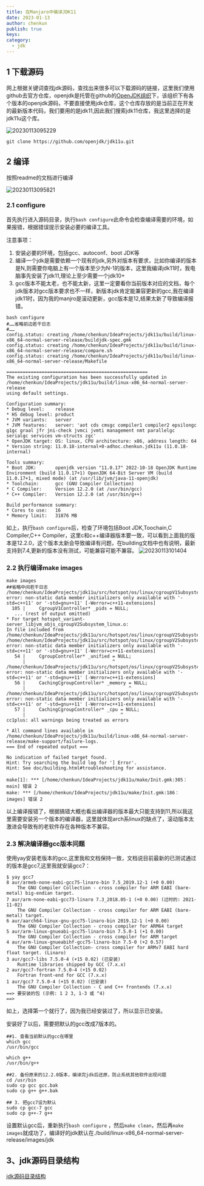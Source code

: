 ```yaml
---
title: 在Manjaro中编译JDK11
date: 2023-01-13
author: chenkun
publish: true
keys:
category:
  - jdk
---
```


<!--more-->

## 1 下载源码

网上根据关键词查找jdk源码，查找出来很多可以下载源码的链接，这里我们使用github去官方仓库，openjdk是托管在github的[OpenJDK组织](https://github.com/openjdk?)下，该组织下有各个版本的openjdk源码，不要直接使用jdk仓库，这个仓库存放的是当前正在开发的最新版本代码，我们要用的是jdk11,因此我们搜索jdk11仓库，我这里选择的是jdk11u这个库。

![20230113095229](https://afatpig.oss-cn-chengdu.aliyuncs.com/blog/20230113095229.png)

~~~shell
git clone https://github.com/openjdk/jdk11u.git
~~~

## 2 编译

按照readme的文档进行编译

![20230113095821](https://afatpig.oss-cn-chengdu.aliyuncs.com/blog/20230113095821.png)

### 2.1 configure

首先执行进入源码目录，执行`bash configure`此命令会检查编译需要的环境，如果报错，根据错误提示安装必要的编译工具。

注意事项：

  1. 安装必要的环境，包括gcc、autoconf、boot JDK等 
  2. 编译一个jdk是需要依赖一个现有的jdk,另外对版本有要求，比如你编译的版本是N,则需要你电脑上有一个版本至少为N-1的版本，这里我编译jdk11时，我电脑事先安装了jdk11,理论上至少需要一个jdk10+
  3. gcc版本不能太老，也不能太新，这里一定要看你当前版本对应的文档，每个jdk版本对gcc版本要求也不一样，新版本jdk肯定能兼容更新的gcc,我在编译jdk11时，因为我的manjro是滚动更新，gcc版本是12,结果太新了导致编译报错。

~~~shell
bash configure
#……省略前边若干日志
#……
config.status: creating /home/chenkun/IdeaProjects/jdk11u/build/linux-x86_64-normal-server-release/buildjdk-spec.gmk
config.status: creating /home/chenkun/IdeaProjects/jdk11u/build/linux-x86_64-normal-server-release/compare.sh
config.status: creating /home/chenkun/IdeaProjects/jdk11u/build/linux-x86_64-normal-server-release/Makefile

====================================================
The existing configuration has been successfully updated in
/home/chenkun/IdeaProjects/jdk11u/build/linux-x86_64-normal-server-release
using default settings.

Configuration summary:
* Debug level:    release
* HS debug level: product
* JVM variants:   server
* JVM features:   server: 'aot cds cmsgc compiler1 compiler2 epsilongc g1gc graal jfr jni-check jvmci jvmti management nmt parallelgc serialgc services vm-structs zgc' 
* OpenJDK target: OS: linux, CPU architecture: x86, address length: 64
* Version string: 11.0.18-internal+0-adhoc.chenkun.jdk11u (11.0.18-internal)

Tools summary:
* Boot JDK:       openjdk version "11.0.17" 2022-10-18 OpenJDK Runtime Environment (build 11.0.17+1) OpenJDK 64-Bit Server VM (build 11.0.17+1, mixed mode) (at /usr/lib/jvm/java-11-openjdk)
* Toolchain:      gcc (GNU Compiler Collection)
* C Compiler:     Version 12.2.0 (at /usr/bin/gcc)
* C++ Compiler:   Version 12.2.0 (at /usr/bin/g++)

Build performance summary:
* Cores to use:   16
* Memory limit:   31876 MB

~~~

如上，执行`bash configure`后，检查了环境包括Boot JDK,Toochain,C Compiler,C++ Compiler，这里c和c++编译器版本要一致，可以看到上面我的版本是12.2.0，这个版本太新会导致编译有问题，在building文档中也有说明，最新支持到7.4,更新的版本没有测试，可能兼容可能不兼容。
![20230113101404](https://afatpig.oss-cn-chengdu.aliyuncs.com/blog/20230113101404.png)

### 2.2 执行编译make images

~~~shell
make images
##省略中间若干日志
/home/chenkun/IdeaProjects/jdk11u/src/hotspot/os/linux/cgroupV1Subsystem_linux.hpp:105:31: error: non-static data member initializers only available with '-std=c++11' or '-std=gnu++11' [-Werror=c++11-extensions]
  105 |     CgroupV1Controller* _pids = NULL;
   ... (rest of output omitted)
* For target hotspot_variant-server_libjvm_objs_cgroupV2Subsystem_linux.o:
In file included from /home/chenkun/IdeaProjects/jdk11u/src/hotspot/os/linux/cgroupV2Subsystem_linux.cpp:25:
/home/chenkun/IdeaProjects/jdk11u/src/hotspot/os/linux/cgroupV2Subsystem_linux.hpp:54:32: error: non-static data member initializers only available with '-std=c++11' or '-std=gnu++11' [-Werror=c++11-extensions]
   54 |     CgroupController* _unified = NULL;
      |                                ^
/home/chenkun/IdeaProjects/jdk11u/src/hotspot/os/linux/cgroupV2Subsystem_linux.hpp:56:38: error: non-static data member initializers only available with '-std=c++11' or '-std=gnu++11' [-Werror=c++11-extensions]
   56 |     CachingCgroupController* _memory = NULL;
      |                                      ^
/home/chenkun/IdeaProjects/jdk11u/src/hotspot/os/linux/cgroupV2Subsystem_linux.hpp:57:35: error: non-static data member initializers only available with '-std=c++11' or '-std=gnu++11' [-Werror=c++11-extensions]
   57 |     CachingCgroupController* _cpu = NULL;
      |                                   ^
cc1plus: all warnings being treated as errors

* All command lines available in /home/chenkun/IdeaProjects/jdk11u/build/linux-x86_64-normal-server-release/make-support/failure-logs.
=== End of repeated output ===

No indication of failed target found.
Hint: Try searching the build log for '] Error'.
Hint: See doc/building.html#troubleshooting for assistance.

make[1]: *** [/home/chenkun/IdeaProjects/jdk11u/make/Init.gmk:305：main] 错误 2
make: *** [/home/chenkun/IdeaProjects/jdk11u/make/Init.gmk:186：images] 错误 2

~~~

以上编译报错了，根据搞错大概也看出编译器的版本最大只能支持到11,所以我这里需要安装另一个版本的编译器，这里就体现arch系linux的缺点了，滚动版本太激进会导致有的老软件存在各种版本不兼容。

### 2.3 解决编译器gcc版本问题

使用yay安装老版本的gcc,这里我和文档保持一致，文档说目前最新的已测试通过的版本是gcc7,这里我就安装gcc7：

~~~shell
$ yay gcc7
8 aur/armeb-none-eabi-gcc75-linaro-bin 7.5_2019.12-1 (+0 0.00) 
    The GNU Compiler Collection - cross compiler for ARM EABI (bare-metal) big-endian target.
7 aur/arm-none-eabi-gcc73-linaro 7.3_2018.05-1 (+0 0.00) (过时的: 2021-11-02) 
    The GNU Compiler Collection - cross compiler for ARM EABI (bare-metal) target.
6 aur/aarch64-linux-gnu-gcc75-linaro-bin 2019.12-1 (+0 0.00) 
    The GNU Compiler Collection - cross compiler for ARM64 target
5 aur/arm-linux-gnueabi-gcc75-linaro-bin 7.5.0-1 (+1 0.00) 
    The GNU Compiler Collection - cross compiler for ARM target
4 aur/arm-linux-gnueabihf-gcc75-linaro-bin 7.5-0 (+2 0.57) 
    The GNU Compiler Collection- cross compiler for ARMv7 EABI hard float target. (Linaro)
3 aur/gcc7-libs 7.5.0-4 (+15 0.02) (已安装)
    Runtime libraries shipped by GCC (7.x.x)
2 aur/gcc7-fortran 7.5.0-4 (+15 0.02) 
    Fortran front-end for GCC (7.x.x)
1 aur/gcc7 7.5.0-4 (+15 0.02) (已安装)
    The GNU Compiler Collection - C and C++ frontends (7.x.x)
==> 要安装的包 (示例: 1 2 3, 1-3 或 ^4)
==> 
~~~

如上，选择第一个就行了，因为我已经安装过了，所以显示已安装。

安装好了以后，需要把默认的gcc改成7版本的。

~~~shell
##1. 查看当前默认的gcc在哪里
which gcc
/usr/bin/gcc

which g++ 
/usr/bin/g++

##2. 备份原来的12.2.0版本，编译完jdk后还原，防止系统其他软件出现问题
cd /usr/bin
sudo cp gcc gcc.bak
sudo cp g++ g++.bak

## 3. 把gcc7设为默认
sudo cp gcc-7 gcc
sudo cp g++-7 g++
~~~

设置默认gcc后，重新执行`bash configure` ，然后`make clean`，然后再`make images`就成功了，编译好的jdk默认在./build/linux-x86_64-normal-server-release/images/jdk

## 3、jdk源码目录结构

[jdk源码目录结构](https://openjdk.org/jeps/8283227)
